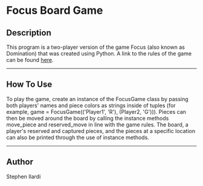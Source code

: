# Focus Board Game

## Description

This program is a two-player version of the game Focus (also known as Domination) that was created using Python. A link to the rules of the game can be found [here](https://boardgamegeek.com/boardgame/789/focus).

---

## How To Use

To play the game, create an instance of the FocusGame class by passing both players' names and piece colors as strings inside of tuples (for example, game = FocusGame(('Player1', 'R'), (Player2, 'G'))). Pieces can then be moved around the board by calling the instance methods move_piece and reserved_move in line with the game rules. The board, a player's reserved and captured pieces, and the pieces at a specific location can also be printed through the use of instance methods.  

---

## Author

Stephen Ilardi
